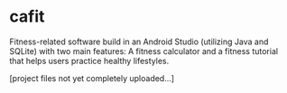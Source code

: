 # cafit
Fitness-related software build in an Android Studio (utilizing Java and SQLite) with two main features: A fitness calculator and a fitness tutorial that helps users practice healthy lifestyles.

[project files not yet completely uploaded...]
